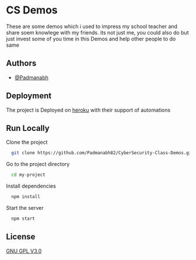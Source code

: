 
# CS Demos

These are some demos which i used to impress my school teacher and share soem knowlege with my friends. its not just me, you could also do but just invest some of you time in this Demos and help other people to do same

## Authors

- [@Padmanabh](https://www.github.com/Padmanabh82)


## Deployment

The project is Deployed on [heroku](https://www.heroku.com/) with their support of automations
## Run Locally

Clone the project

```bash
  git clone https://github.com/Padmanabh82/CyberSecurity-Class-Demos.git
```

Go to the project directory

```bash
  cd my-project
```

Install dependencies

```bash
  npm install
```

Start the server

```bash
  npm start
```


## License

[GNU GPL V3.0](https://choosealicense.com/licenses/gpl-3.0/)


